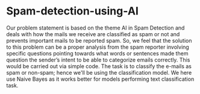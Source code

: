 # Spam-detection-using-AI
Our problem statement is based on the theme AI in Spam Detection and deals with how the mails we receive are classified as spam or not and prevents important mails to be reported spam. So, we feel that the solution to this problem can be a proper analysis from the spam reporter involving specific questions pointing towards what words or sentences made them question the sender’s intent to be able to categorize emails correctly. This would be carried out via simple code. The task is to classify the e-mails as spam or non-spam; hence we'll be using the classification model. We here use Naive Bayes as it works better for models performing text classification task.
